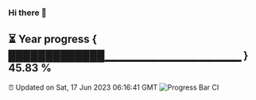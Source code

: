 ### Hi there 👋
⏳ Year progress { █████████████▁▁▁▁▁▁▁▁▁▁▁▁▁▁▁▁▁ } 45.83 %
---
⏰ Updated on Sat, 17 Jun 2023 06:16:41 GMT
![Progress Bar CI](https://github.com/liununu/liununu/workflows/Progress%20Bar%20CI/badge.svg)
